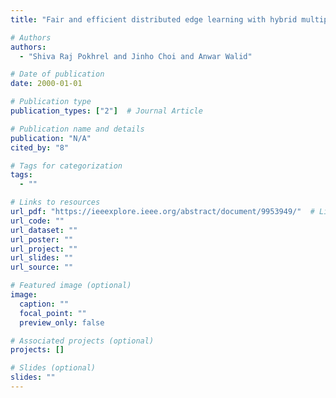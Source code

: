 ```yaml
---
title: "Fair and efficient distributed edge learning with hybrid multipath TCP"

# Authors
authors:
  - "Shiva Raj Pokhrel and Jinho Choi and Anwar Walid"

# Date of publication
date: 2000-01-01

# Publication type
publication_types: ["2"]  # Journal Article

# Publication name and details
publication: "N/A"
cited_by: "8"

# Tags for categorization
tags:
  - ""

# Links to resources
url_pdf: "https://ieeexplore.ieee.org/abstract/document/9953949/"  # Link to the resource
url_code: ""
url_dataset: ""
url_poster: ""
url_project: ""
url_slides: ""
url_source: ""

# Featured image (optional)
image:
  caption: ""
  focal_point: ""
  preview_only: false

# Associated projects (optional)
projects: []

# Slides (optional)
slides: ""
---
```

